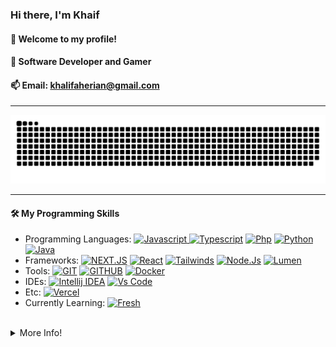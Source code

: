 <h3><b>Hi there, I'm Khaif</b></h3>
<h4>👋 Welcome to my profile!</h4>
<h4>👀 Software Developer and Gamer</h4>

<h4>📫 Email: <a href="mailto:khalifaherian@gmail.com">khalifaherian@gmail.com</a></h4>
<hr/>
<picture>
  <source
    media="(prefers-color-scheme: dark)"
    srcset="https://raw.githubusercontent.com/platane/snk/output/github-contribution-grid-snake-dark.svg"
  />
  <source
    media="(prefers-color-scheme: light)"
    srcset="https://raw.githubusercontent.com/platane/snk/output/github-contribution-grid-snake.svg"
  />
  <img
    alt="github contribution grid snake animation"
    src="https://raw.githubusercontent.com/platane/snk/output/github-contribution-grid-snake.svg"
  />
</picture>
<hr/>
<!-- <h4>📊 My GitHub Stats</h4>
<h5><b>🕒 Last Update: July 20th 2023, 6:04:30 am UTC</b></h5>
<ul>
    <li>Followers: 0</li>
    <li>Following: 0</li>
    <li>Public Repo: 0</li>
</ul> -->
<h4>🛠️ My Programming Skills</h4>
<ul>
    <li>Programming Languages:     
        <a href="https://"><img src="https://img.shields.io/static/v1?label=&message=Javascript&color=%23F7DF1E&style=for-the-badge&logo=javascript&logoColor=grey" alt="Javascript"> </a>
        <a href="https://"><img src="https://img.shields.io/static/v1?label=&message=Typescript&color=%233178C6&style=for-the-badge&logo=typescript&logoColor=whitesmoke" alt="Typescript"></a>
        <a href="https://"><img src="https://img.shields.io/static/v1?label=&message=PHP&color=%23787CB5&style=for-the-badge&logo=php&logoColor=whitesmoke" alt="Php"></a>
        <a href="https://"><img src="https://img.shields.io/static/v1?label=&message=Python&color=%23646464&style=for-the-badge&logo=python&logoColor=white" alt="Python"></a>
        <a href="https://"><img src="https://img.shields.io/static/v1?label=&message=Java&color=%23C74634&style=for-the-badge&logo=oracle&logoColor=white" alt="Java"></a>
    </li>
    <li>Frameworks: 
        <a href="https://"><img src="https://img.shields.io/static/v1?label=&message=NEXT.JS&color=%23181717&style=for-the-badge&logo=nextdotjs&logoColor=whitesmoke" alt="NEXT.JS"></a>
        <a href="https://"><img src="https://img.shields.io/static/v1?label=&message=React&color=%2361DAFB&style=for-the-badge&logo=react&logoColor=grey" alt="React"></a>
        <a href="https://"><img src="https://img.shields.io/static/v1?label=&message=Tailwinds&color=%23C4F1F1&style=for-the-badge&logo=tailwindcss&logoColor=grey" alt="Tailwinds"></a>
        <a href="https://"><img src="https://img.shields.io/static/v1?label=&message=Node.Js&color=%2368A063&style=for-the-badge&logo=nodedotjs&logoColor=whitesmoke" alt="Node.Js"></a>
        <a href="https://"><img src="https://img.shields.io/static/v1?label=&message=Lumen&color=%23C74634&style=for-the-badge&logo=lumen&logoColor=white" alt="Lumen"></a>
    </li>
    <li>Tools: 
        <a href="https://"><img src="https://img.shields.io/static/v1?label=&message=GIT&color=%23F05032&style=for-the-badge&logo=git&logoColor=whitesmoke" alt="GIT"></a>
        <a href="https://"><img src="https://img.shields.io/static/v1?label=&message=GITHUB&color=%23181717&style=for-the-badge&logo=github&logoColor=whitesmoke" alt="GITHUB"></a>
        <a href="https://"><img src="https://img.shields.io/static/v1?label=&message=Docker&color=%2361a6e4&style=for-the-badge&logo=docker&logoColor=whitesmoke" alt="Docker"></a>
    </li>
    <li>IDEs:
        <a href="https://"><img src="https://img.shields.io/static/v1?label=&message=Intellij IDEA&color=%23fc5fa3&style=for-the-badge&logo=intellijidea&logoColor=whitesmoke" alt="Intellij IDEA"></a>
        <a href="https://"><img src="https://img.shields.io/static/v1?label=&message=Vs Code&color=%2310A5F5&style=for-the-badge&logo=visualstudiocode&logoColor=whitesmoke" alt="Vs Code"></a>
    </li>
    <li>Etc: 
        <a href="https://"><img src="https://img.shields.io/static/v1?label=&message=Vercel&color=%23181717&style=for-the-badge&logo=vercel&logoColor=whitesmoke" alt="Vercel"></a>        
    </li>
    <li>Currently Learning: 
        <a href="https://"><img src="https://img.shields.io/static/v1?label=&message=Fresh&color=%23FFe66d&style=for-the-badge&logo=hellofresh&logoColor=grey" alt="Fresh"></a>
    </li>
</ul>
<br/>

<details>
    <summary>More Info!</summary>
    <br/>
    <br/>
        <div align="center">
            <img alt="github" src="https://github-readme-stats.vercel.app/api?username=khaif-18&show_icons=true&include_all_commits=true&line_height=28.5&count_private=true&title_color=82CAFF&icon_color=82CAFF&bg_color=191970&theme=nord"/>
            <br/>
            <img alt="github" src="https://github-readme-stats.vercel.app/api/top-langs?username=khaif-18&langs_count=15&layout=compact&count_private=true&title_color=82CAFF&icon_color=82CAFF&bg_color=191970&theme=nord"/>
            <br/>
            <img alt="trophy" src="https://github-profile-trophy.vercel.app/?username=khaif-18&row=2&column=4&theme=algolia"/>
            <br/>
            <img alt="streak" src="https://github-readme-streak-stats.herokuapp.com/?user=khaif-18&theme=dark&background=191970"/>
            <br/>
            <img alt="activity" src="https://github-readme-activity-graph.cyclic.app/graph?username=khaif-18&bg_color=191970&theme=github"/>
            <br/>
            <img alt="repo" src="https://github-contributor-stats.vercel.app/api?username=khaif-18&show_icons=true&include_all_commits=true&line_height=28.5&count_private=true&title_color=82CAFF&icon_color=82CAFF&bg_color=191970&theme=nord"/>
        </div>    
</details>
